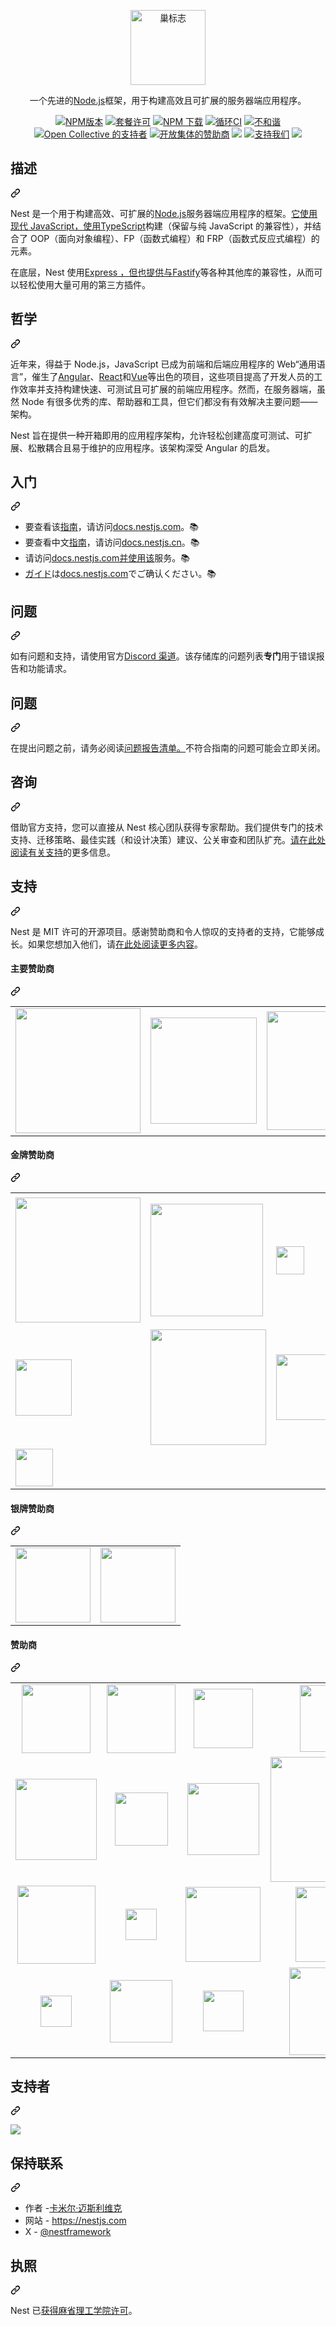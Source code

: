 <div class="Box-sc-g0xbh4-0 bJMeLZ js-snippet-clipboard-copy-unpositioned" data-hpc="true"><article class="markdown-body entry-content container-lg" itemprop="text"><p align="center" dir="auto">
  <a href="https://nestjs.com/" rel="nofollow"><img src="https://camo.githubusercontent.com/2093e1eb4bc9b4f31f6b65facf62aa81bfb0630639ed2607cc1006f2656f1cf7/68747470733a2f2f6e6573746a732e636f6d2f696d672f6c6f676f2d736d616c6c2e737667" width="120" alt="巢标志" data-canonical-src="https://nestjs.com/img/logo-small.svg" style="max-width: 100%;"></a>
</p>
  <p align="center" dir="auto"><font style="vertical-align: inherit;"><font style="vertical-align: inherit;">一个先进的</font></font><a href="https://nodejs.org" rel="nofollow"><font style="vertical-align: inherit;"><font style="vertical-align: inherit;">Node.js</font></font></a><font style="vertical-align: inherit;"><font style="vertical-align: inherit;">框架，用于构建高效且可扩展的服务器端应用程序。</font></font></p>
    <p align="center" dir="auto">
<a href="https://www.npmjs.com/~nestjscore" rel="nofollow"><img src="https://camo.githubusercontent.com/185fa4a995c155fffefe5b0db04f484ec69a80f7a72a89819e5f8d3be153601c/68747470733a2f2f696d672e736869656c64732e696f2f6e706d2f762f406e6573746a732f636f72652e737667" alt="NPM版本" data-canonical-src="https://img.shields.io/npm/v/@nestjs/core.svg" style="max-width: 100%;"></a>
<a href="https://www.npmjs.com/~nestjscore" rel="nofollow"><img src="https://camo.githubusercontent.com/a383406ed85b562e8eecb5f832165f837f2a049a70c574ddc54b3a6e4318ddef/68747470733a2f2f696d672e736869656c64732e696f2f6e706d2f6c2f406e6573746a732f636f72652e737667" alt="套餐许可" data-canonical-src="https://img.shields.io/npm/l/@nestjs/core.svg" style="max-width: 100%;"></a>
<a href="https://www.npmjs.com/~nestjscore" rel="nofollow"><img src="https://camo.githubusercontent.com/49185a64dc2ca7a2195bc93c937b59a9ff4d33ea221da4929a993e1cebb3202d/68747470733a2f2f696d672e736869656c64732e696f2f6e706d2f646d2f406e6573746a732f636f6d6d6f6e2e737667" alt="NPM 下载" data-canonical-src="https://img.shields.io/npm/dm/@nestjs/common.svg" style="max-width: 100%;"></a>
<a href="https://circleci.com/gh/nestjs/nest" rel="nofollow"><img src="https://camo.githubusercontent.com/aa8c21cc49ab62ef762e4863f59586a6e4222326887089388f23719732fcebd8/68747470733a2f2f696d672e736869656c64732e696f2f636972636c6563692f6275696c642f6769746875622f6e6573746a732f6e6573742f6d6173746572" alt="循环CI" data-canonical-src="https://img.shields.io/circleci/build/github/nestjs/nest/master" style="max-width: 100%;"></a>
<a href="https://discord.gg/G7Qnnhy" rel="nofollow"><img src="https://camo.githubusercontent.com/fbe8e485b1fbec455cd4e2f46262cf40e37ded1cdf01a6ecfe242128e72b7cbd/68747470733a2f2f696d672e736869656c64732e696f2f62616467652f646973636f72642d6f6e6c696e652d627269676874677265656e2e737667" alt="不和谐" data-canonical-src="https://img.shields.io/badge/discord-online-brightgreen.svg" style="max-width: 100%;"></a>
<a href="https://opencollective.com/nest#backer" rel="nofollow"><img src="https://camo.githubusercontent.com/6a544ac8287ae866314e4a269ceca914684fb7e8d673dc026249a829a949668e/68747470733a2f2f6f70656e636f6c6c6563746976652e636f6d2f6e6573742f6261636b6572732f62616467652e737667" alt="Open Collective 的支持者" data-canonical-src="https://opencollective.com/nest/backers/badge.svg" style="max-width: 100%;"></a>
<a href="https://opencollective.com/nest#sponsor" rel="nofollow"><img src="https://camo.githubusercontent.com/d7ff39d9eb7a1a770ccd3048e1917513062eda1a0fa85d95de4bb21c065c3b38/68747470733a2f2f6f70656e636f6c6c6563746976652e636f6d2f6e6573742f73706f6e736f72732f62616467652e737667" alt="开放集体的赞助商" data-canonical-src="https://opencollective.com/nest/sponsors/badge.svg" style="max-width: 100%;"></a>
  <a href="https://paypal.me/kamilmysliwiec" rel="nofollow"><img src="https://camo.githubusercontent.com/51014fd8f8b925da47b55fa5900857d740446764cccc8fe26bcd82a516dd35cf/68747470733a2f2f696d672e736869656c64732e696f2f62616467652f446f6e6174652d50617950616c2d6666336635392e737667" data-canonical-src="https://img.shields.io/badge/Donate-PayPal-ff3f59.svg" style="max-width: 100%;"></a>
    <a href="https://opencollective.com/nest#sponsor" rel="nofollow"><img src="https://camo.githubusercontent.com/3b3b78d837fac2e81569ce8dbfa0302563d6182b892be9c199dbf341974cbc29/68747470733a2f2f696d672e736869656c64732e696f2f62616467652f537570706f727425323075732d4f70656e253230436f6c6c6563746976652d3431423838332e737667" alt="支持我们" data-canonical-src="https://img.shields.io/badge/Support%20us-Open%20Collective-41B883.svg" style="max-width: 100%;"></a>
  <a href="https://twitter.com/nestframework" rel="nofollow"><img src="https://camo.githubusercontent.com/b4d52cb71e776f51fe6dd04e2a222e93a31920b43a1bb2c3284e2704269513bc/68747470733a2f2f696d672e736869656c64732e696f2f747769747465722f666f6c6c6f772f6e6573746672616d65776f726b2e7376673f7374796c653d736f6369616c266c6162656c3d466f6c6c6f77" data-canonical-src="https://img.shields.io/twitter/follow/nestframework.svg?style=social&amp;label=Follow" style="max-width: 100%;"></a>
</p>
  
<div class="markdown-heading" dir="auto"><h2 tabindex="-1" class="heading-element" dir="auto"><font style="vertical-align: inherit;"><font style="vertical-align: inherit;">描述</font></font></h2><a id="user-content-description" class="anchor-element" aria-label="永久链接：描述" href="#description"><svg class="octicon octicon-link" viewBox="0 0 16 16" version="1.1" width="16" height="16" aria-hidden="true"><path d="m7.775 3.275 1.25-1.25a3.5 3.5 0 1 1 4.95 4.95l-2.5 2.5a3.5 3.5 0 0 1-4.95 0 .751.751 0 0 1 .018-1.042.751.751 0 0 1 1.042-.018 1.998 1.998 0 0 0 2.83 0l2.5-2.5a2.002 2.002 0 0 0-2.83-2.83l-1.25 1.25a.751.751 0 0 1-1.042-.018.751.751 0 0 1-.018-1.042Zm-4.69 9.64a1.998 1.998 0 0 0 2.83 0l1.25-1.25a.751.751 0 0 1 1.042.018.751.751 0 0 1 .018 1.042l-1.25 1.25a3.5 3.5 0 1 1-4.95-4.95l2.5-2.5a3.5 3.5 0 0 1 4.95 0 .751.751 0 0 1-.018 1.042.751.751 0 0 1-1.042.018 1.998 1.998 0 0 0-2.83 0l-2.5 2.5a1.998 1.998 0 0 0 0 2.83Z"></path></svg></a></div>
<p dir="auto"><font style="vertical-align: inherit;"><font style="vertical-align: inherit;">Nest 是一个用于构建高效、可扩展的</font></font><a href="https://nodejs.org" rel="nofollow"><font style="vertical-align: inherit;"><font style="vertical-align: inherit;">Node.js</font></font></a><font style="vertical-align: inherit;"><font style="vertical-align: inherit;">服务器端应用程序的框架。</font></font><a href="https://www.typescriptlang.org" rel="nofollow"><font style="vertical-align: inherit;"><font style="vertical-align: inherit;">它使用现代 JavaScript，使用TypeScript</font></font></a><font style="vertical-align: inherit;"><font style="vertical-align: inherit;">构建</font><font style="vertical-align: inherit;">（保留与纯 JavaScript 的兼容性），并结合了 OOP（面向对象编程）、FP（函数式编程）和 FRP（函数式反应式编程）的元素。</font></font></p>
<p dir="auto"><font style="vertical-align: inherit;"><font style="vertical-align: inherit;">在底层，Nest 使用</font></font><a href="https://expressjs.com/" rel="nofollow"><font style="vertical-align: inherit;"><font style="vertical-align: inherit;">Express ，但也提供与</font></font></a><font style="vertical-align: inherit;"></font><a href="https://github.com/fastify/fastify"><font style="vertical-align: inherit;"><font style="vertical-align: inherit;">Fastify</font></font></a><font style="vertical-align: inherit;"><font style="vertical-align: inherit;">等各种其他库的兼容性，</font><font style="vertical-align: inherit;">从而可以轻松使用大量可用的第三方插件。</font></font></p>
<div class="markdown-heading" dir="auto"><h2 tabindex="-1" class="heading-element" dir="auto"><font style="vertical-align: inherit;"><font style="vertical-align: inherit;">哲学</font></font></h2><a id="user-content-philosophy" class="anchor-element" aria-label="永久链接：哲学" href="#philosophy"><svg class="octicon octicon-link" viewBox="0 0 16 16" version="1.1" width="16" height="16" aria-hidden="true"><path d="m7.775 3.275 1.25-1.25a3.5 3.5 0 1 1 4.95 4.95l-2.5 2.5a3.5 3.5 0 0 1-4.95 0 .751.751 0 0 1 .018-1.042.751.751 0 0 1 1.042-.018 1.998 1.998 0 0 0 2.83 0l2.5-2.5a2.002 2.002 0 0 0-2.83-2.83l-1.25 1.25a.751.751 0 0 1-1.042-.018.751.751 0 0 1-.018-1.042Zm-4.69 9.64a1.998 1.998 0 0 0 2.83 0l1.25-1.25a.751.751 0 0 1 1.042.018.751.751 0 0 1 .018 1.042l-1.25 1.25a3.5 3.5 0 1 1-4.95-4.95l2.5-2.5a3.5 3.5 0 0 1 4.95 0 .751.751 0 0 1-.018 1.042.751.751 0 0 1-1.042.018 1.998 1.998 0 0 0-2.83 0l-2.5 2.5a1.998 1.998 0 0 0 0 2.83Z"></path></svg></a></div>
<p dir="auto"><font style="vertical-align: inherit;"><font style="vertical-align: inherit;">近年来，得益于 Node.js，JavaScript 已成为前端和后端应用程序的 Web“通用语言”，催生了</font></font><a href="https://angular.io/" rel="nofollow"><font style="vertical-align: inherit;"><font style="vertical-align: inherit;">Angular</font></font></a><font style="vertical-align: inherit;"><font style="vertical-align: inherit;">、</font></font><a href="https://github.com/facebook/react"><font style="vertical-align: inherit;"><font style="vertical-align: inherit;">React</font></font></a><font style="vertical-align: inherit;"><font style="vertical-align: inherit;">和</font></font><a href="https://github.com/vuejs/vue"><font style="vertical-align: inherit;"><font style="vertical-align: inherit;">Vue</font></font></a><font style="vertical-align: inherit;"><font style="vertical-align: inherit;">等出色的项目，这些项目提高了开发人员的工作效率并支持构建快速、可测试且可扩展的前端应用程序。</font><font style="vertical-align: inherit;">然而，在服务器端，虽然 Node 有很多优秀的库、帮助器和工具，但它们都没有有效解决主要问题——架构。</font></font></p>
<p dir="auto"><font style="vertical-align: inherit;"><font style="vertical-align: inherit;">Nest 旨在提供一种开箱即用的应用程序架构，允许轻松创建高度可测试、可扩展、松散耦合且易于维护的应用程序。</font><font style="vertical-align: inherit;">该架构深受 Angular 的启发。</font></font></p>
<div class="markdown-heading" dir="auto"><h2 tabindex="-1" class="heading-element" dir="auto"><font style="vertical-align: inherit;"><font style="vertical-align: inherit;">入门</font></font></h2><a id="user-content-getting-started" class="anchor-element" aria-label="永久链接：开始使用" href="#getting-started"><svg class="octicon octicon-link" viewBox="0 0 16 16" version="1.1" width="16" height="16" aria-hidden="true"><path d="m7.775 3.275 1.25-1.25a3.5 3.5 0 1 1 4.95 4.95l-2.5 2.5a3.5 3.5 0 0 1-4.95 0 .751.751 0 0 1 .018-1.042.751.751 0 0 1 1.042-.018 1.998 1.998 0 0 0 2.83 0l2.5-2.5a2.002 2.002 0 0 0-2.83-2.83l-1.25 1.25a.751.751 0 0 1-1.042-.018.751.751 0 0 1-.018-1.042Zm-4.69 9.64a1.998 1.998 0 0 0 2.83 0l1.25-1.25a.751.751 0 0 1 1.042.018.751.751 0 0 1 .018 1.042l-1.25 1.25a3.5 3.5 0 1 1-4.95-4.95l2.5-2.5a3.5 3.5 0 0 1 4.95 0 .751.751 0 0 1-.018 1.042.751.751 0 0 1-1.042.018 1.998 1.998 0 0 0-2.83 0l-2.5 2.5a1.998 1.998 0 0 0 0 2.83Z"></path></svg></a></div>
<ul dir="auto">
<li><font style="vertical-align: inherit;"><font style="vertical-align: inherit;">要查看该</font></font><a href="https://docs.nestjs.com" rel="nofollow"><font style="vertical-align: inherit;"><font style="vertical-align: inherit;">指南</font></font></a><font style="vertical-align: inherit;"><font style="vertical-align: inherit;">，请访问</font></font><a href="https://docs.nestjs.com" rel="nofollow"><font style="vertical-align: inherit;"><font style="vertical-align: inherit;">docs.nestjs.com</font></font></a><font style="vertical-align: inherit;"><font style="vertical-align: inherit;">。</font><font style="vertical-align: inherit;">📚</font></font></li>
<li><font style="vertical-align: inherit;"><font style="vertical-align: inherit;">要查看中文</font></font><a href="/nestjs/nest/blob/master/readme_zh.md"><font style="vertical-align: inherit;"><font style="vertical-align: inherit;">指南</font></font></a><font style="vertical-align: inherit;"><font style="vertical-align: inherit;">，请访问</font></font><a href="https://docs.nestjs.cn" rel="nofollow"><font style="vertical-align: inherit;"><font style="vertical-align: inherit;">docs.nestjs.cn</font></font></a><font style="vertical-align: inherit;"><font style="vertical-align: inherit;">。</font><font style="vertical-align: inherit;">📚</font></font></li>
<li><a href="/nestjs/nest/blob/master/readme_kr.md"><font style="vertical-align: inherit;"></font></a><font style="vertical-align: inherit;"><font style="vertical-align: inherit;">请访问</font><a href="/nestjs/nest/blob/master/readme_kr.md"><font style="vertical-align: inherit;">docs.nestjs.com并使用</font></a></font><a href="https://docs.nestjs.com" rel="nofollow"><font style="vertical-align: inherit;"><font style="vertical-align: inherit;">该</font></font></a><font style="vertical-align: inherit;"><font style="vertical-align: inherit;">服务。</font><font style="vertical-align: inherit;">📚</font></font></li>
<li><a href="/nestjs/nest/blob/master/readme_jp.md"><font style="vertical-align: inherit;"><font style="vertical-align: inherit;">ガイド</font></font></a><font style="vertical-align: inherit;"><font style="vertical-align: inherit;">は</font></font><a href="https://docs.nestjs.com" rel="nofollow"><font style="vertical-align: inherit;"><font style="vertical-align: inherit;">docs.nestjs.com</font></font></a><font style="vertical-align: inherit;"><font style="vertical-align: inherit;">でご确认ください。📚</font></font></li>
</ul>
<div class="markdown-heading" dir="auto"><h2 tabindex="-1" class="heading-element" dir="auto"><font style="vertical-align: inherit;"><font style="vertical-align: inherit;">问题</font></font></h2><a id="user-content-questions" class="anchor-element" aria-label="永久链接：问题" href="#questions"><svg class="octicon octicon-link" viewBox="0 0 16 16" version="1.1" width="16" height="16" aria-hidden="true"><path d="m7.775 3.275 1.25-1.25a3.5 3.5 0 1 1 4.95 4.95l-2.5 2.5a3.5 3.5 0 0 1-4.95 0 .751.751 0 0 1 .018-1.042.751.751 0 0 1 1.042-.018 1.998 1.998 0 0 0 2.83 0l2.5-2.5a2.002 2.002 0 0 0-2.83-2.83l-1.25 1.25a.751.751 0 0 1-1.042-.018.751.751 0 0 1-.018-1.042Zm-4.69 9.64a1.998 1.998 0 0 0 2.83 0l1.25-1.25a.751.751 0 0 1 1.042.018.751.751 0 0 1 .018 1.042l-1.25 1.25a3.5 3.5 0 1 1-4.95-4.95l2.5-2.5a3.5 3.5 0 0 1 4.95 0 .751.751 0 0 1-.018 1.042.751.751 0 0 1-1.042.018 1.998 1.998 0 0 0-2.83 0l-2.5 2.5a1.998 1.998 0 0 0 0 2.83Z"></path></svg></a></div>
<p dir="auto"><font style="vertical-align: inherit;"><font style="vertical-align: inherit;">如有问题和支持，请使用官方</font></font><a href="https://discord.gg/G7Qnnhy" rel="nofollow"><font style="vertical-align: inherit;"><font style="vertical-align: inherit;">Discord 渠道</font></font></a><font style="vertical-align: inherit;"><font style="vertical-align: inherit;">。</font><font style="vertical-align: inherit;">该存储库的问题列表</font></font><strong><font style="vertical-align: inherit;"><font style="vertical-align: inherit;">专门</font></font></strong><font style="vertical-align: inherit;"><font style="vertical-align: inherit;">用于错误报告和功能请求。</font></font></p>
<div class="markdown-heading" dir="auto"><h2 tabindex="-1" class="heading-element" dir="auto"><font style="vertical-align: inherit;"><font style="vertical-align: inherit;">问题</font></font></h2><a id="user-content-issues" class="anchor-element" aria-label="永久链接：问题" href="#issues"><svg class="octicon octicon-link" viewBox="0 0 16 16" version="1.1" width="16" height="16" aria-hidden="true"><path d="m7.775 3.275 1.25-1.25a3.5 3.5 0 1 1 4.95 4.95l-2.5 2.5a3.5 3.5 0 0 1-4.95 0 .751.751 0 0 1 .018-1.042.751.751 0 0 1 1.042-.018 1.998 1.998 0 0 0 2.83 0l2.5-2.5a2.002 2.002 0 0 0-2.83-2.83l-1.25 1.25a.751.751 0 0 1-1.042-.018.751.751 0 0 1-.018-1.042Zm-4.69 9.64a1.998 1.998 0 0 0 2.83 0l1.25-1.25a.751.751 0 0 1 1.042.018.751.751 0 0 1 .018 1.042l-1.25 1.25a3.5 3.5 0 1 1-4.95-4.95l2.5-2.5a3.5 3.5 0 0 1 4.95 0 .751.751 0 0 1-.018 1.042.751.751 0 0 1-1.042.018 1.998 1.998 0 0 0-2.83 0l-2.5 2.5a1.998 1.998 0 0 0 0 2.83Z"></path></svg></a></div>
<p dir="auto"><font style="vertical-align: inherit;"><font style="vertical-align: inherit;">在提出问题之前，</font><font style="vertical-align: inherit;">请务必阅读</font></font><a href="https://github.com/nestjs/nest/blob/master/CONTRIBUTING.md#-submitting-an-issue"><font style="vertical-align: inherit;"><font style="vertical-align: inherit;">问题报告清单。</font></font></a><font style="vertical-align: inherit;"><font style="vertical-align: inherit;">不符合指南的问题可能会立即关闭。</font></font></p>
<div class="markdown-heading" dir="auto"><h2 tabindex="-1" class="heading-element" dir="auto"><font style="vertical-align: inherit;"><font style="vertical-align: inherit;">咨询</font></font></h2><a id="user-content-consulting" class="anchor-element" aria-label="永久链接：咨询" href="#consulting"><svg class="octicon octicon-link" viewBox="0 0 16 16" version="1.1" width="16" height="16" aria-hidden="true"><path d="m7.775 3.275 1.25-1.25a3.5 3.5 0 1 1 4.95 4.95l-2.5 2.5a3.5 3.5 0 0 1-4.95 0 .751.751 0 0 1 .018-1.042.751.751 0 0 1 1.042-.018 1.998 1.998 0 0 0 2.83 0l2.5-2.5a2.002 2.002 0 0 0-2.83-2.83l-1.25 1.25a.751.751 0 0 1-1.042-.018.751.751 0 0 1-.018-1.042Zm-4.69 9.64a1.998 1.998 0 0 0 2.83 0l1.25-1.25a.751.751 0 0 1 1.042.018.751.751 0 0 1 .018 1.042l-1.25 1.25a3.5 3.5 0 1 1-4.95-4.95l2.5-2.5a3.5 3.5 0 0 1 4.95 0 .751.751 0 0 1-.018 1.042.751.751 0 0 1-1.042.018 1.998 1.998 0 0 0-2.83 0l-2.5 2.5a1.998 1.998 0 0 0 0 2.83Z"></path></svg></a></div>
<p dir="auto"><font style="vertical-align: inherit;"><font style="vertical-align: inherit;">借助官方支持，您可以直接从 Nest 核心团队获得专家帮助。</font><font style="vertical-align: inherit;">我们提供专门的技术支持、迁移策略、最佳实践（和设计决策）建议、公关审查和团队扩充。</font></font><a href="https://enterprise.nestjs.com" rel="nofollow"><font style="vertical-align: inherit;"><font style="vertical-align: inherit;">请在此处阅读有关支持</font></font></a><font style="vertical-align: inherit;"><font style="vertical-align: inherit;">的更多信息</font><font style="vertical-align: inherit;">。</font></font></p>
<div class="markdown-heading" dir="auto"><h2 tabindex="-1" class="heading-element" dir="auto"><font style="vertical-align: inherit;"><font style="vertical-align: inherit;">支持</font></font></h2><a id="user-content-support" class="anchor-element" aria-label="永久链接： 支持" href="#support"><svg class="octicon octicon-link" viewBox="0 0 16 16" version="1.1" width="16" height="16" aria-hidden="true"><path d="m7.775 3.275 1.25-1.25a3.5 3.5 0 1 1 4.95 4.95l-2.5 2.5a3.5 3.5 0 0 1-4.95 0 .751.751 0 0 1 .018-1.042.751.751 0 0 1 1.042-.018 1.998 1.998 0 0 0 2.83 0l2.5-2.5a2.002 2.002 0 0 0-2.83-2.83l-1.25 1.25a.751.751 0 0 1-1.042-.018.751.751 0 0 1-.018-1.042Zm-4.69 9.64a1.998 1.998 0 0 0 2.83 0l1.25-1.25a.751.751 0 0 1 1.042.018.751.751 0 0 1 .018 1.042l-1.25 1.25a3.5 3.5 0 1 1-4.95-4.95l2.5-2.5a3.5 3.5 0 0 1 4.95 0 .751.751 0 0 1-.018 1.042.751.751 0 0 1-1.042.018 1.998 1.998 0 0 0-2.83 0l-2.5 2.5a1.998 1.998 0 0 0 0 2.83Z"></path></svg></a></div>
<p dir="auto"><font style="vertical-align: inherit;"><font style="vertical-align: inherit;">Nest 是 MIT 许可的开源项目。</font><font style="vertical-align: inherit;">感谢赞助商和令人惊叹的支持者的支持，它能够成长。</font><font style="vertical-align: inherit;">如果您想加入他们，请</font></font><a href="https://docs.nestjs.com/support" rel="nofollow"><font style="vertical-align: inherit;"><font style="vertical-align: inherit;">在此处阅读更多内容</font></font></a><font style="vertical-align: inherit;"><font style="vertical-align: inherit;">。</font></font></p>
<div class="markdown-heading" dir="auto"><h4 tabindex="-1" class="heading-element" dir="auto"><font style="vertical-align: inherit;"><font style="vertical-align: inherit;">主要赞助商</font></font></h4><a id="user-content-principal-sponsors" class="anchor-element" aria-label="永久链接：主要赞助商" href="#principal-sponsors"><svg class="octicon octicon-link" viewBox="0 0 16 16" version="1.1" width="16" height="16" aria-hidden="true"><path d="m7.775 3.275 1.25-1.25a3.5 3.5 0 1 1 4.95 4.95l-2.5 2.5a3.5 3.5 0 0 1-4.95 0 .751.751 0 0 1 .018-1.042.751.751 0 0 1 1.042-.018 1.998 1.998 0 0 0 2.83 0l2.5-2.5a2.002 2.002 0 0 0-2.83-2.83l-1.25 1.25a.751.751 0 0 1-1.042-.018.751.751 0 0 1-.018-1.042Zm-4.69 9.64a1.998 1.998 0 0 0 2.83 0l1.25-1.25a.751.751 0 0 1 1.042.018.751.751 0 0 1 .018 1.042l-1.25 1.25a3.5 3.5 0 1 1-4.95-4.95l2.5-2.5a3.5 3.5 0 0 1 4.95 0 .751.751 0 0 1-.018 1.042.751.751 0 0 1-1.042.018 1.998 1.998 0 0 0-2.83 0l-2.5 2.5a1.998 1.998 0 0 0 0 2.83Z"></path></svg></a></div>
<table><tbody><tr>
  <td><a href="https://trilon.io" rel="nofollow"><img src="https://camo.githubusercontent.com/c2e6b57955c5830344eb581c8354c6b9eade9f14011e87416f2742ebc9e42836/68747470733a2f2f6e6573746a732e636f6d2f696d672f7472696c6f6e2e737667" width="200" valign="middle" data-canonical-src="https://nestjs.com/img/trilon.svg" style="max-width: 100%;"></a></td>
    <td>
<a href="https://valor-software.com/" rel="nofollow"><img src="https://camo.githubusercontent.com/38dc552cfdd3f1c59dcc508b1ed44ea5343ba71ddc6543b0144ab9254d84e792/68747470733a2f2f646f63732e6e6573746a732e636f6d2f6173736574732f73706f6e736f72732f76616c6f722d736f6674776172652e706e67" width="170" valign="middle" data-canonical-src="https://docs.nestjs.com/assets/sponsors/valor-software.png" style="max-width: 100%;"></a></td>
<td>
<a href="https://amplication.com/" rel="nofollow"><img src="https://camo.githubusercontent.com/7d685781b2111028a92b5851244b5f38b167e8441dbab1a704855b918d8645d3/68747470733a2f2f6e6573746a732e636f6d2f696d672f616d706c69636174696f6e2d6c6f676f2e737667" width="190" valign="middle" data-canonical-src="https://nestjs.com/img/amplication-logo.svg" style="max-width: 100%;"></a></td>
</tr></tbody></table>
<div class="markdown-heading" dir="auto"><h4 tabindex="-1" class="heading-element" dir="auto"><font style="vertical-align: inherit;"><font style="vertical-align: inherit;">金牌赞助商</font></font></h4><a id="user-content-gold-sponsors" class="anchor-element" aria-label="永久链接：金牌赞助商" href="#gold-sponsors"><svg class="octicon octicon-link" viewBox="0 0 16 16" version="1.1" width="16" height="16" aria-hidden="true"><path d="m7.775 3.275 1.25-1.25a3.5 3.5 0 1 1 4.95 4.95l-2.5 2.5a3.5 3.5 0 0 1-4.95 0 .751.751 0 0 1 .018-1.042.751.751 0 0 1 1.042-.018 1.998 1.998 0 0 0 2.83 0l2.5-2.5a2.002 2.002 0 0 0-2.83-2.83l-1.25 1.25a.751.751 0 0 1-1.042-.018.751.751 0 0 1-.018-1.042Zm-4.69 9.64a1.998 1.998 0 0 0 2.83 0l1.25-1.25a.751.751 0 0 1 1.042.018.751.751 0 0 1 .018 1.042l-1.25 1.25a3.5 3.5 0 1 1-4.95-4.95l2.5-2.5a3.5 3.5 0 0 1 4.95 0 .751.751 0 0 1-.018 1.042.751.751 0 0 1-1.042.018 1.998 1.998 0 0 0-2.83 0l-2.5 2.5a1.998 1.998 0 0 0 0 2.83Z"></path></svg></a></div>
<table><tbody><tr>
  <td><a href="https://www.redhat.com" rel="nofollow"><img src="https://camo.githubusercontent.com/5c612e5aeadaa6a41699eb6f99c44026aeeb8f2e1ca7102eba32187c05b13b58/68747470733a2f2f6e6573746a732e636f6d2f696d672f7265642d6861742d6c6f676f2e737667" width="200" valign="middle" data-canonical-src="https://nestjs.com/img/red-hat-logo.svg" style="max-width: 100%;"></a></td>
<td>
<a href="https://github.com/Sanofi-IADC"><img src="https://camo.githubusercontent.com/600a2f1d82198630baff62e28d2d746a782d116be76029595bb8b97a58266908/68747470733a2f2f646f63732e6e6573746a732e636f6d2f6173736574732f73706f6e736f72732f73616e6f66692e706e67" width="180" valign="middle" data-canonical-src="https://docs.nestjs.com/assets/sponsors/sanofi.png" style="max-width: 100%;"></a></td>
<td>
<a href="https://nx.dev" rel="nofollow"><img src="https://camo.githubusercontent.com/5dc27efdbc64ac34231099cb755a55fdda73e125fba21b82f959c8e4f835ae2e/68747470733a2f2f6e6573746a732e636f6d2f696d672f6e782d6c6f676f2e706e67" height="45" valign="middle" data-canonical-src="https://nestjs.com/img/nx-logo.png" style="max-width: 100%;"></a></td>
  <td>
<a href="https://weld.app/" rel="nofollow"><img src="https://camo.githubusercontent.com/ef9024a7a7fb3b75e51a722cc2fa9b04829e85fd7a649b749bc3c1d23cdd5e95/68747470733a2f2f6e6573746a732e636f6d2f696d672f77656c642d6c6f676f2e737667" width="140" valign="middle" data-canonical-src="https://nestjs.com/img/weld-logo.svg" style="max-width: 100%;"></a></td>
<td>
<a href="https://intrinsic.ventures/" rel="nofollow"><img src="https://camo.githubusercontent.com/d757a1506d18936d1500322d55cebf083a1dc2b89f2ff87f03fa53704eb00f01/68747470733a2f2f6e6573746a732e636f6d2f696d672f696e7472696e697369632d6c6f676f2e706e67" width="210" valign="middle" data-canonical-src="https://nestjs.com/img/intrinisic-logo.png" style="max-width: 100%;"></a></td></tr><tr>
 <td>
<a href="https://jetbrains.com/" rel="nofollow"><img src="https://camo.githubusercontent.com/c22d9c17eeb2a58dfbc423075d5bd91f8411301a80060ab1087d7953ab3c49c5/68747470733a2f2f6e6573746a732e636f6d2f696d672f6a6574627261696e732d6c6f676f2e737667" width="90" valign="middle" data-canonical-src="https://nestjs.com/img/jetbrains-logo.svg" style="max-width: 100%;"></a></td><td>
<a href="https://snyk.co/nestjs" rel="nofollow"><img src="https://camo.githubusercontent.com/a7b2b42fa6cfffd47d60723126a15ba5160b68e2b3b25a981649131ecf6c7bc4/68747470733a2f2f6e6573746a732e636f6d2f696d672f736e796b2d6c6f676f2d626c61636b2e706e67" width="185" valign="middle" data-canonical-src="https://nestjs.com/img/snyk-logo-black.png" style="max-width: 100%;"></a></td><td>
<a href="https://fuseautotech.com/" rel="nofollow"><img src="https://camo.githubusercontent.com/2d9a8567f7688cb37968b4857cb1c37ba783c7a1f9f8ffc6c58612ef84fb90af/68747470733a2f2f6e6573746a732e636f6d2f696d672f667573652d6c6f676f2e737667" width="105" valign="middle" data-canonical-src="https://nestjs.com/img/fuse-logo.svg" style="max-width: 100%;"></a></td>
<td>
<a href="https://ridicorp.com/career/" rel="nofollow"><img src="https://camo.githubusercontent.com/545929705fec7616dafa6b5493bd570fa309c5662235a58ace7d2e502b8b00ca/68747470733a2f2f6e6573746a732e636f6d2f696d672f726964692d6c6f676f2e737667" width="105" valign="middle" data-canonical-src="https://nestjs.com/img/ridi-logo.svg" style="max-width: 100%;"></a></td><td>
<a href="https://www.movavi.com/imovie-for-windows.html" rel="nofollow"><img src="https://camo.githubusercontent.com/635a4ff7fd457c805ae52ff41903dffcfebf4321bae160ed268821eb2e62f29a/68747470733a2f2f6e6573746a732e636f6d2f696d672f6d6f766176692d6c6f676f2e737667" width="105" valign="middle" data-canonical-src="https://nestjs.com/img/movavi-logo.svg" style="max-width: 100%;"></a></td>
</tr><tr><td>
<a href="https://skunk.team" rel="nofollow"><img src="https://camo.githubusercontent.com/8d7e1fb2cd12c48b131d2871bc9e41311256e2a58a2404e7531f3c39f89a2b7c/68747470733a2f2f6e6573746a732e636f6d2f696d672f736b756e6b2d6c6f676f2e706e67" height="60" valign="middle" data-canonical-src="https://nestjs.com/img/skunk-logo.png" style="max-width: 100%;"></a></td>
 </tr></tbody></table>
<div class="markdown-heading" dir="auto"><h4 tabindex="-1" class="heading-element" dir="auto"><font style="vertical-align: inherit;"><font style="vertical-align: inherit;">银牌赞助商</font></font></h4><a id="user-content-silver-sponsors" class="anchor-element" aria-label="永久链接：银牌赞助商" href="#silver-sponsors"><svg class="octicon octicon-link" viewBox="0 0 16 16" version="1.1" width="16" height="16" aria-hidden="true"><path d="m7.775 3.275 1.25-1.25a3.5 3.5 0 1 1 4.95 4.95l-2.5 2.5a3.5 3.5 0 0 1-4.95 0 .751.751 0 0 1 .018-1.042.751.751 0 0 1 1.042-.018 1.998 1.998 0 0 0 2.83 0l2.5-2.5a2.002 2.002 0 0 0-2.83-2.83l-1.25 1.25a.751.751 0 0 1-1.042-.018.751.751 0 0 1-.018-1.042Zm-4.69 9.64a1.998 1.998 0 0 0 2.83 0l1.25-1.25a.751.751 0 0 1 1.042.018.751.751 0 0 1 .018 1.042l-1.25 1.25a3.5 3.5 0 1 1-4.95-4.95l2.5-2.5a3.5 3.5 0 0 1 4.95 0 .751.751 0 0 1-.018 1.042.751.751 0 0 1-1.042.018 1.998 1.998 0 0 0-2.83 0l-2.5 2.5a1.998 1.998 0 0 0 0 2.83Z"></path></svg></a></div>
<table><tbody><tr>
<td><a href="https://n.inc" rel="nofollow"><img src="https://camo.githubusercontent.com/df11022a0bb4fa16ac17aa19b3ddae2f0f33df69d495daf2babb14a7e4a921f5/68747470733a2f2f6e6573746a732e636f6d2f696d672f6e2d696e632d6c6f676f2e737667" width="120" valign="middle" data-canonical-src="https://nestjs.com/img/n-inc-logo.svg" style="max-width: 100%;"></a></td>
<td><a href="https://twistag.com/" rel="nofollow"><img src="https://camo.githubusercontent.com/708020fdbb181b192acb450d4311f5d140ac1abee4f954176dd6c0a84ab6eab9/68747470733a2f2f6e6573746a732e636f6d2f696d672f747769737461672d6c6f676f2e706e67" width="120" valign="middle" data-canonical-src="https://nestjs.com/img/twistag-logo.png" style="max-width: 100%;"></a></td>
</tr>
</tbody></table>
<div class="markdown-heading" dir="auto"><h4 tabindex="-1" class="heading-element" dir="auto"><font style="vertical-align: inherit;"><font style="vertical-align: inherit;">赞助商</font></font></h4><a id="user-content-sponsors" class="anchor-element" aria-label="永久链接：赞助商" href="#sponsors"><svg class="octicon octicon-link" viewBox="0 0 16 16" version="1.1" width="16" height="16" aria-hidden="true"><path d="m7.775 3.275 1.25-1.25a3.5 3.5 0 1 1 4.95 4.95l-2.5 2.5a3.5 3.5 0 0 1-4.95 0 .751.751 0 0 1 .018-1.042.751.751 0 0 1 1.042-.018 1.998 1.998 0 0 0 2.83 0l2.5-2.5a2.002 2.002 0 0 0-2.83-2.83l-1.25 1.25a.751.751 0 0 1-1.042-.018.751.751 0 0 1-.018-1.042Zm-4.69 9.64a1.998 1.998 0 0 0 2.83 0l1.25-1.25a.751.751 0 0 1 1.042.018.751.751 0 0 1 .018 1.042l-1.25 1.25a3.5 3.5 0 1 1-4.95-4.95l2.5-2.5a3.5 3.5 0 0 1 4.95 0 .751.751 0 0 1-.018 1.042.751.751 0 0 1-1.042.018 1.998 1.998 0 0 0-2.83 0l-2.5 2.5a1.998 1.998 0 0 0 0 2.83Z"></path></svg></a></div>
<table><tbody><tr><td align="center" valign="middle">
<a href="https://www.swingdev.io" rel="nofollow"><img src="https://camo.githubusercontent.com/2675aa177932cfd3066f9505841624f9f8065afb4918410a3a32851d01903cac/68747470733a2f2f6e6573746a732e636f6d2f696d672f7377696e676465762d6c6f676f2e7376672331" width="110" valign="middle" data-canonical-src="https://nestjs.com/img/swingdev-logo.svg#1" style="max-width: 100%;"> </a></td><td align="center" valign="middle">
<a href="https://www.novologic.com/" rel="nofollow"><img src="https://camo.githubusercontent.com/ac6943f85fc3391e35156b074f59173aa675eda652412097a4b7591a4145e7f6/68747470733a2f2f6e6573746a732e636f6d2f696d672f6e6f766f6c6f6769632e706e67" width="110" valign="middle" data-canonical-src="https://nestjs.com/img/novologic.png" style="max-width: 100%;"></a> </td><td align="center" valign="middle">
  <a href="https://mantro.net/" rel="nofollow"><img src="https://camo.githubusercontent.com/6ead084787ee840ea42d2f65efe96134cfa0e670eeb6087ba898aeed2feb7eb9/68747470733a2f2f6e6573746a732e636f6d2f696d672f6d616e74726f2d6c6f676f2e737667" width="95" valign="middle" data-canonical-src="https://nestjs.com/img/mantro-logo.svg" style="max-width: 100%;"></a> </td><td align="center" valign="middle">
  <a href="https://triplebyte.com/" rel="nofollow"><img src="https://camo.githubusercontent.com/5e698bcc1bd65cfa05071c57ff1526d53af5f5230811d62eaa2fbfa8899b3210/68747470733a2f2f6e6573746a732e636f6d2f696d672f747269706c65627974652e706e67" width="107" valign="middle" data-canonical-src="https://nestjs.com/img/triplebyte.png" style="max-width: 100%;"></a> </td><td align="center" valign="middle">
<a href="https://nearpod.com/" rel="nofollow"><img src="https://camo.githubusercontent.com/c6e9e28832ff00faac25fec15b40af207202182fed93c881944d6ce417ca54ff/68747470733a2f2f6e6573746a732e636f6d2f696d672f6e656172706f642d6c6f676f2e737667" width="100" valign="middle" data-canonical-src="https://nestjs.com/img/nearpod-logo.svg" style="max-width: 100%;"></a> </td>
  <td align="center" valign="middle">
  <a href="https://genuinebee.com/" rel="nofollow"><img src="https://camo.githubusercontent.com/d8e60a2a4aa5a8afe936055d48a8e4202d189f9b8dc6b1ab0373e71b0ed7ebde/68747470733a2f2f6e6573746a732e636f6d2f696d672f67656e75696e656265652e737667" width="97" valign="middle" data-canonical-src="https://nestjs.com/img/genuinebee.svg" style="max-width: 100%;"></a> </td></tr><tr>
<td align="center" valign="middle"><a href="https://sanyodigital.com/" rel="nofollow"><img src="https://camo.githubusercontent.com/539fc94a98b2377a1bd3d38883b5c5e8ac90656ebd0cf71eb4e5ebf8df0893f6/68747470733a2f2f6e6573746a732e636f6d2f696d672f73616e796f2d6469676974616c2e706e67" width="130" valign="middle" data-canonical-src="https://nestjs.com/img/sanyo-digital.png" style="max-width: 100%;"></a></td><td align="center" valign="middle"><a href="https://vpn-review.com/vpn-for-torrenting" rel="nofollow"><img src="https://camo.githubusercontent.com/7d5fe7ab1a8c9a71825511b1e596f5dfc325f9787d59b8e23bc1539f8f5c5938/68747470733a2f2f6e6573746a732e636f6d2f696d672f76706e2d7265766965772d6c6f676f2e706e67" width="85" valign="middle" data-canonical-src="https://nestjs.com/img/vpn-review-logo.png" style="max-width: 100%;"></a></td><td align="center" valign="middle"><a href="https://lambda-it.ch/" rel="nofollow"><img src="https://camo.githubusercontent.com/be128c6fcd0ffd0cfb6be2dfe7df33d84f3cdca4a7f255342b16b69d7bd41a98/68747470733a2f2f6e6573746a732e636f6d2f696d672f6c616d6264612d69742d6c6f676f2e737667" width="115" valign="middle" data-canonical-src="https://nestjs.com/img/lambda-it-logo.svg" style="max-width: 100%;"></a></td>
  <td align="center" valign="middle"><a href="https://www.najlepszeplatformyforex.pl/blog/broker-xtb/" rel="nofollow"><img src="https://camo.githubusercontent.com/4b5f1bb2d5b9d5d006630eec6133913f421a52b6498382aceb9819f24a40dd63/68747470733a2f2f6e6573746a732e636f6d2f696d672f6e70662d6c6f676f2e6a7067" width="200" valign="middle" data-canonical-src="https://nestjs.com/img/npf-logo.jpg" style="max-width: 100%;"></a></td>
<td align="center" valign="middle"><a href="https://rocketech.it/cases/?utm_source=google&amp;utm_medium=badge&amp;utm_campaign=nestjs" rel="nofollow"><img src="https://camo.githubusercontent.com/0ec51bd4c82599977c99469bb76071d0c5ad32486f835677e1f850d81cf1d8dc/68747470733a2f2f6e6573746a732e636f6d2f696d672f726f636b65746563682d6c6f676f2e737667" width="110" valign="middle" data-canonical-src="https://nestjs.com/img/rocketech-logo.svg" style="max-width: 100%;"></a></td>
  <td align="center" valign="middle"><a href="https://www.anonymistic.com/" rel="nofollow"><img src="https://camo.githubusercontent.com/21551ec5db4794f889d7fb1c055aa7e7f69ea416b7dfa90db586ee58a266b1bb/68747470733a2f2f6e6573746a732e636f6d2f696d672f616e6f6e796d69737469632d6c6f676f2e706e67" width="125" valign="middle" data-canonical-src="https://nestjs.com/img/anonymistic-logo.png" style="max-width: 100%;"></a></td></tr><tr>
<td align="center" valign="middle"><a href="https://www.naologic.com/" rel="nofollow"><img src="https://camo.githubusercontent.com/1690ba614039c4e2e295826abe6be761b1efd2de036ec91b374a5d867bd7bb26/68747470733a2f2f6e6573746a732e636f6d2f696d672f6e616f6c6f6769632d6c6f676f2e737667" width="125" valign="middle" data-canonical-src="https://nestjs.com/img/naologic-logo.svg" style="max-width: 100%;"></a></td>
  <td align="center" valign="middle"><a href="https://triplecore.io" rel="nofollow"><img src="https://camo.githubusercontent.com/984917db68561b84a0f7815e723a7ec75aa5d0a406910181fd23e033396108fc/68747470733a2f2f6e6573746a732e636f6d2f696d672f747269706c65636f72652d6c6f676f2e737667" width="50" valign="middle" data-canonical-src="https://nestjs.com/img/triplecore-logo.svg" style="max-width: 100%;"></a></td>
   <td align="center" valign="middle"><a href="https://thecasinowizard.com/bonuses/no-deposit-bonuses/" rel="nofollow"><img src="https://camo.githubusercontent.com/ea6fa68636b8a99d55af88151dba50d7f6d661451586c7e2245a5b1fb3bba9c4/68747470733a2f2f6e6573746a732e636f6d2f696d672f636173696e6f77697a6172642d6c6f676f2e706e67" width="120" valign="middle" data-canonical-src="https://nestjs.com/img/casinowizard-logo.png" style="max-width: 100%;"></a></td>
     <td align="center" valign="middle"><a href="https://polygon-software.ch/" rel="nofollow"><img src="https://camo.githubusercontent.com/2ddb9cd00109c1ba551982182ed187a2107d8e9900e75ff522e416db4d4af328/68747470733a2f2f6e6573746a732e636f6d2f696d672f706f6c79676f6e2d6c6f676f2e737667" width="120" valign="middle" data-canonical-src="https://nestjs.com/img/polygon-logo.svg" style="max-width: 100%;"></a></td>
     <td align="center" valign="middle"><a href="https://boringowl.io/" rel="nofollow"><img src="https://camo.githubusercontent.com/c7fa79308b28b97c821fbc07397979b987d75dee2142eedaf2ae5bd005ed4399/68747470733a2f2f6e6573746a732e636f6d2f696d672f626f72696e676f776c2d6c6f676f2e737667" width="120" valign="middle" data-canonical-src="https://nestjs.com/img/boringowl-logo.svg" style="max-width: 100%;"></a></td>
 <td align="center" valign="middle"><a href="https://nordbot.app/" rel="nofollow"><img src="https://camo.githubusercontent.com/3dd1662eff8d59436c042a9db1246b9ee24fab0e86dc9701e291189cfead58e7/68747470733a2f2f6e6573746a732e636f6d2f696d672f6e6f7264626f742d6c6f676f2e706e67" width="120" valign="middle" data-canonical-src="https://nestjs.com/img/nordbot-logo.png" style="max-width: 100%;"></a></td></tr><tr>
 <td align="center" valign="middle"><a href="https://doppio.sh/" rel="nofollow"><img src="https://camo.githubusercontent.com/ac95412952e0fad0793ed71050d428c3bea9070acdd7e1ba26e5f3a46e20539c/68747470733a2f2f6e6573746a732e636f6d2f696d672f646f70696f73682d6c6f676f2e706e67" width="50" valign="middle" data-canonical-src="https://nestjs.com/img/dopiosh-logo.png" style="max-width: 100%;"></a></td>
   <td align="center" valign="middle"><a href="https://www.hingehealth.com/" rel="nofollow"><img src="https://camo.githubusercontent.com/e481082cf7817c2e149b7d1bac454061370fb7280d8ed52dc81366162ad76adc/68747470733a2f2f6e6573746a732e636f6d2f696d672f68696e67652d6865616c74682d6c6f676f2e737667" width="100" valign="middle" data-canonical-src="https://nestjs.com/img/hinge-health-logo.svg" style="max-width: 100%;"></a></td>
   <td align="center" valign="middle"><a href="https://julienferand.dev/" rel="nofollow"><img src="https://camo.githubusercontent.com/6b613627ef5daa7e3f7ba90b9eac85859e3a2d6dea858fbf20ded4ac9aa1cc1c/68747470733a2f2f6e6573746a732e636f6d2f696d672f6a756c69656e666572616e642d6c6f676f2e6a706567" width="65" valign="middle" data-canonical-src="https://nestjs.com/img/julienferand-logo.jpeg" style="max-width: 100%;"></a></td>
   <td align="center" valign="middle"><a href="https://www.tripoffice.com/" rel="nofollow"><img src="https://camo.githubusercontent.com/164d78cc371b191a985a607608972fd612e76e18b3f6c786612b58909883dcc5/68747470733a2f2f6e6573746a732e636f6d2f696d672f747269706f66666963652d6c6f676f2e706e67" width="140" valign="middle" data-canonical-src="https://nestjs.com/img/tripoffice-logo.png" style="max-width: 100%;"></a></td>
   <td align="center" valign="middle"><a href="https://solcellsforetag.se/" rel="nofollow"><img src="https://camo.githubusercontent.com/803646a769397514ab212e802cbb73153ce3959664eaf8539c0a47bdfcddf52b/68747470733a2f2f6e6573746a732e636f6d2f696d672f736f6c63656c6c73666f72657461672d6c6f676f2e737667" width="140" valign="middle" data-canonical-src="https://nestjs.com/img/solcellsforetag-logo.svg" style="max-width: 100%;"></a></td>
  </tr></tbody></table>
<div class="markdown-heading" dir="auto"><h2 tabindex="-1" class="heading-element" dir="auto"><font style="vertical-align: inherit;"><font style="vertical-align: inherit;">支持者</font></font></h2><a id="user-content-backers" class="anchor-element" aria-label="永久链接：支持者" href="#backers"><svg class="octicon octicon-link" viewBox="0 0 16 16" version="1.1" width="16" height="16" aria-hidden="true"><path d="m7.775 3.275 1.25-1.25a3.5 3.5 0 1 1 4.95 4.95l-2.5 2.5a3.5 3.5 0 0 1-4.95 0 .751.751 0 0 1 .018-1.042.751.751 0 0 1 1.042-.018 1.998 1.998 0 0 0 2.83 0l2.5-2.5a2.002 2.002 0 0 0-2.83-2.83l-1.25 1.25a.751.751 0 0 1-1.042-.018.751.751 0 0 1-.018-1.042Zm-4.69 9.64a1.998 1.998 0 0 0 2.83 0l1.25-1.25a.751.751 0 0 1 1.042.018.751.751 0 0 1 .018 1.042l-1.25 1.25a3.5 3.5 0 1 1-4.95-4.95l2.5-2.5a3.5 3.5 0 0 1 4.95 0 .751.751 0 0 1-.018 1.042.751.751 0 0 1-1.042.018 1.998 1.998 0 0 0-2.83 0l-2.5 2.5a1.998 1.998 0 0 0 0 2.83Z"></path></svg></a></div>
<p dir="auto"><a href="https://opencollective.com/nest" rel="nofollow"><img src="https://camo.githubusercontent.com/8700aaca623b8a75b465a065008b53d0198ce782c5e9a9202a378e781af29958/68747470733a2f2f6f70656e636f6c6c6563746976652e636f6d2f6e6573742f6261636b6572732e7376673f77696474683d31303030" data-canonical-src="https://opencollective.com/nest/backers.svg?width=1000" style="max-width: 100%;"></a></p>
<div class="markdown-heading" dir="auto"><h2 tabindex="-1" class="heading-element" dir="auto"><font style="vertical-align: inherit;"><font style="vertical-align: inherit;">保持联系</font></font></h2><a id="user-content-stay-in-touch" class="anchor-element" aria-label="永久链接：保持联系" href="#stay-in-touch"><svg class="octicon octicon-link" viewBox="0 0 16 16" version="1.1" width="16" height="16" aria-hidden="true"><path d="m7.775 3.275 1.25-1.25a3.5 3.5 0 1 1 4.95 4.95l-2.5 2.5a3.5 3.5 0 0 1-4.95 0 .751.751 0 0 1 .018-1.042.751.751 0 0 1 1.042-.018 1.998 1.998 0 0 0 2.83 0l2.5-2.5a2.002 2.002 0 0 0-2.83-2.83l-1.25 1.25a.751.751 0 0 1-1.042-.018.751.751 0 0 1-.018-1.042Zm-4.69 9.64a1.998 1.998 0 0 0 2.83 0l1.25-1.25a.751.751 0 0 1 1.042.018.751.751 0 0 1 .018 1.042l-1.25 1.25a3.5 3.5 0 1 1-4.95-4.95l2.5-2.5a3.5 3.5 0 0 1 4.95 0 .751.751 0 0 1-.018 1.042.751.751 0 0 1-1.042.018 1.998 1.998 0 0 0-2.83 0l-2.5 2.5a1.998 1.998 0 0 0 0 2.83Z"></path></svg></a></div>
<ul dir="auto">
<li><font style="vertical-align: inherit;"><font style="vertical-align: inherit;">作者 -</font></font><a href="https://x.com/kammysliwiec" rel="nofollow"><font style="vertical-align: inherit;"><font style="vertical-align: inherit;">卡米尔·迈斯利维克</font></font></a></li>
<li><font style="vertical-align: inherit;"><font style="vertical-align: inherit;">网站 - </font></font><a href="https://nestjs.com/" rel="nofollow"><font style="vertical-align: inherit;"><font style="vertical-align: inherit;">https://nestjs.com</font></font></a></li>
<li><font style="vertical-align: inherit;"><font style="vertical-align: inherit;">X - </font></font><a href="https://x.com/nestframework" rel="nofollow"><font style="vertical-align: inherit;"><font style="vertical-align: inherit;">@nestframework</font></font></a></li>
</ul>
<div class="markdown-heading" dir="auto"><h2 tabindex="-1" class="heading-element" dir="auto"><font style="vertical-align: inherit;"><font style="vertical-align: inherit;">执照</font></font></h2><a id="user-content-license" class="anchor-element" aria-label="永久链接：许可证" href="#license"><svg class="octicon octicon-link" viewBox="0 0 16 16" version="1.1" width="16" height="16" aria-hidden="true"><path d="m7.775 3.275 1.25-1.25a3.5 3.5 0 1 1 4.95 4.95l-2.5 2.5a3.5 3.5 0 0 1-4.95 0 .751.751 0 0 1 .018-1.042.751.751 0 0 1 1.042-.018 1.998 1.998 0 0 0 2.83 0l2.5-2.5a2.002 2.002 0 0 0-2.83-2.83l-1.25 1.25a.751.751 0 0 1-1.042-.018.751.751 0 0 1-.018-1.042Zm-4.69 9.64a1.998 1.998 0 0 0 2.83 0l1.25-1.25a.751.751 0 0 1 1.042.018.751.751 0 0 1 .018 1.042l-1.25 1.25a3.5 3.5 0 1 1-4.95-4.95l2.5-2.5a3.5 3.5 0 0 1 4.95 0 .751.751 0 0 1-.018 1.042.751.751 0 0 1-1.042.018 1.998 1.998 0 0 0-2.83 0l-2.5 2.5a1.998 1.998 0 0 0 0 2.83Z"></path></svg></a></div>
<p dir="auto"><font style="vertical-align: inherit;"><font style="vertical-align: inherit;">Nest 已</font></font><a href="/nestjs/nest/blob/master/LICENSE"><font style="vertical-align: inherit;"><font style="vertical-align: inherit;">获得麻省理工学院许可</font></font></a><font style="vertical-align: inherit;"><font style="vertical-align: inherit;">。</font></font></p>
</article></div>
